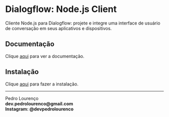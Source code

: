 # Dialogflow: Node.js Client

Cliente Node.js para Dialogflow: projete e integre uma interface de usuário de conversação em seus aplicativos e dispositivos.

## Documentação

Clique [aqui](https://github.com/googleapis/nodejs-dialogflow) para ver a documentação.

## Instalação

Clique [aqui](https://www.npmjs.com/package/dialogflow) para fazer a instalação.


<hr>
<stong>Pedro Lourenço</strong><br>
<Strong>dev.pedrolourenco@gmail.com</strong><br>
<Strong>Instagram: @devpedrolourenco</strong>